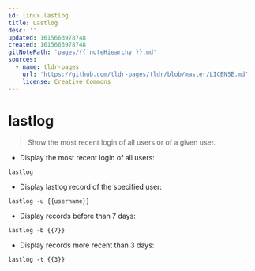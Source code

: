 ```yaml
---
id: linux.lastlog
title: Lastlog
desc: ''
updated: 1615663978748
created: 1615663978748
gitNotePath: 'pages/{{ noteHiearchy }}.md'
sources:
  - name: tldr-pages
    url: 'https://github.com/tldr-pages/tldr/blob/master/LICENSE.md'
    license: Creative Commons
---
```

# lastlog

> Show the most recent login of all users or of a given user.

- Display the most recent login of all users:

`lastlog`

- Display lastlog record of the specified user:

`lastlog -u {{username}}`

- Display records before than 7 days:

`lastlog -b {{7}}`

- Display records more recent than 3 days:

`lastlog -t {{3}}`

